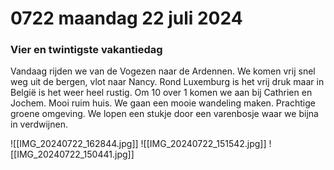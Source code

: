 # 0722 maandag 22 juli 2024
### Vier en twintigste vakantiedag
Vandaag rijden we van de Vogezen naar de Ardennen. We komen vrij snel weg uit de bergen, vlot naar Nancy. Rond Luxemburg is het vrij druk maar in België is het weer heel rustig. Om 10 over 1 komen we aan bij Cathrien en Jochem. Mooi ruim huis. We gaan een mooie wandeling maken. Prachtige groene omgeving. We lopen een stukje door een varenbosje waar we bijna in verdwijnen. 


![[IMG_20240722_162844.jpg]]
![[IMG_20240722_151542.jpg]]
![[IMG_20240722_150441.jpg]]
